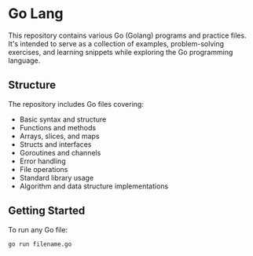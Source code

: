 # Go Lang

This repository contains various Go (Golang) programs and practice files. It's intended to serve as a collection of examples, problem-solving exercises, and learning snippets while exploring the Go programming language.

## Structure

The repository includes Go files covering:

- Basic syntax and structure
- Functions and methods
- Arrays, slices, and maps
- Structs and interfaces
- Goroutines and channels
- Error handling
- File operations
- Standard library usage
- Algorithm and data structure implementations

## Getting Started

To run any Go file:

```bash
go run filename.go
